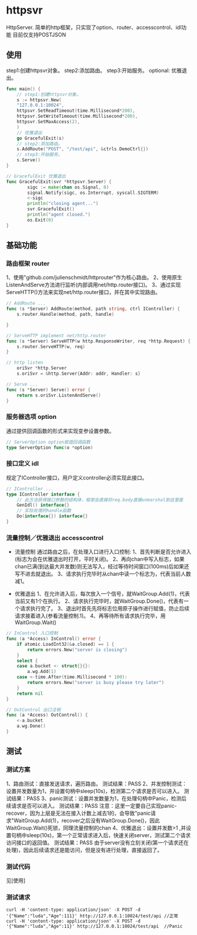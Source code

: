 # httpsvr
HttpServer.
简单的http框架，只实现了option、router、accesscontrol、idl功能
目前仅支持POSTJSON

## 使用
step1:创建httpsvr对象。
step2:添加路由。
step3:开始服务。
optional: 优雅退出。
``` go
func main() {
    // step1:创建httpsvr对象。
    s := httpsvr.New(
    "127.0.0.1:10024",
    httpsvr.SetReadTimeout(time.Millisecond*200),
    httpsvr.SetWriteTimeout(time.Millisecond*200),
    httpsvr.SetMaxAccess(2),
    )
    // 优雅退出
    go GracefulExit(s)
    // step2:添加路由。
    s.AddRoute("POST", "/test/api", &ctrls.DemoCtrl{})
    // step3:开始服务。
    s.Serve()
}

// GracefulExit 优雅退出
func GracefulExit(svr *httpsvr.Server) {
        sigc := make(chan os.Signal, 0)
        signal.Notify(sigc, os.Interrupt, syscall.SIGTERM)
        <-sigc
        println("closing agent...")
        svr.GracefulExit()
        println("agent closed.")
        os.Exit(0)
}
```

## 基础功能
### 路由框架 router
1、使用"github.com/julienschmidt/httprouter"作为核心路由。
2、使用原生ListenAndServe方法进行监听(内部调用net/http.router接口)。
3、通过实现ServeHTTP()方法来实现net/http.router接口，并在其中实现路由。
``` go
// AddRoute ...
func (s *Server) AddRoute(method, path string, ctrl IController) {
    s.router.Handle(method, path, handle)

}
```

``` go
// ServeHTTP implement net/http.router
func (s *Server) ServeHTTP(w http.ResponseWriter, req *http.Request) {
    s.router.ServeHTTP(w, req)
}
```

``` go
// http listen
    oriSvr *http.Server
    s.oriSvr = &http.Server{Addr: addr, Handler: s}
```

``` go
// Serve ...
func (s *Server) Serve() error {
    return s.oriSvr.ListenAndServe()
}
```

### 服务器选项 option
通过提供回调函数的形式来实现变参设置参数。
``` go
// ServerOption option赋值回调函数
type ServerOption func(o *option)
```

### 接口定义 idl
规定了IController接口，用户定义controller必须实现此接口。
``` go
// IController ...
type IController interface {
    // 此方法获得接口参数的结构体，框架会直接将req.body直接unmarshal到这里面
    GenIdl() interface{}
    // 实际处理的handle函数
    Do(interface{}) interface{}
}
```

### 流量控制／优雅退出 accesscontrol
- 流量控制
通过路由之后，在处理入口进行入口控制:
1、首先判断是否允许进入(标志为会在优雅退出时打开，平时关闭)。
2、再向chan中写入标志，如果chan已满(到达最大并发数)则无法写入，经过等待时间窗口(100ms)后如果还写不进去就退出。
3、请求执行完毕时从chan中读一个标志为，代表当前人数减1。

- 优雅退出
1、在允许进入后，每次放入一个信号，就WaitGroup.Add(1)，代表当前又有1个在执行。
2、请求执行完毕时，就WaitGroup.Done()，代表有一个请求执行完了。
3、退出时首先先将标志位用原子操作进行赋值，防止后续请求接着进入(参看流量控制.1)。
4、再等待所有请求执行完毕，用WaitGroup.Wait()

``` go
// InControl 入口控制
func (a *Access) InControl() error {
    if atomic.LoadInt32(&a.closed) == 1 {
        return errors.New("server is closing")
    }
    select {
    case a.bucket <- struct{}{}:
        a.wg.Add(1)
    case <-time.After(time.Millisecond * 100):
        return errors.New("server is busy please try later")
    }
    return nil
}

// OutControl 出口注销
func (a *Access) OutControl() {
    <-a.bucket
    a.wg.Done()
}
```

## 测试

### 测试方案
1、路由测试：直接发送请求，遍历路由。
测试结果：PASS
2、并发控制测试：设置并发数量为1，并设置句柄中sleep(10s)，检测第二个请求是否可以进入。
测试结果：PASS
3、panic测试：设置并发数量为1，在处理句柄中Panic，检测后续请求是否可以进入。
测试结果：PASS
注意：这里一定要自己实现panic-recover，因为上层是无法在接入计数上减去1的，会导致"panic请求"WaitGroup.Add(1)，recover之后没有WaitGroup.Done()，因此WaitGroup.Wait()死锁，同理流量控制的chan
4、优雅退出：设置并发数>1 ,并设置句柄中sleep(10s)，第一个正常请求进入后，快速关闭server，测试第二个请求访问接口的返回值。
测试结果：PASS
由于server没有立刻关闭(第一个请求还在处理)，因此后续请求还是能访问，但是没有进行处理，直接返回了。

### 测试代码
见[使用]

### 测试请求
```
curl -H 'content-type: application/json' -X POST -d '{"Name":"luda","Age":111}' http://127.0.0.1:10024/test/api //正常
curl -H 'content-type: application/json' -X POST -d '{"Name":"luda","Age":11}' http://127.0.0.1:10024/test/api  //Panic
```
